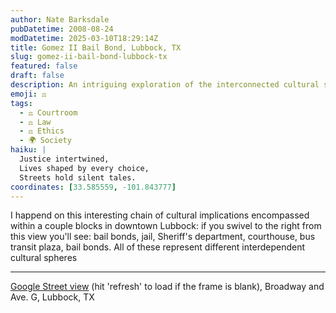 ```yaml
---
author: Nate Barksdale
pubDatetime: 2008-08-24
modDatetime: 2025-03-10T18:29:14Z
title: Gomez II Bail Bond, Lubbock, TX
slug: gomez-ii-bail-bond-lubbock-tx
featured: false
draft: false
description: An intriguing exploration of the interconnected cultural spheres in downtown Lubbock. "If you swivel to the right from this view you'll see
emoji: ⚖️
tags:
  - ⚖️ Courtroom
  - ⚖️ Law
  - ⚖️ Ethics
  - 🌍 Society
haiku: |
  Justice intertwined,  
  Lives shaped by every choice,  
  Streets hold silent tales.
coordinates: [33.585559, -101.843777]
---
```


I happend on this interesting chain of cultural implications encompassed within a couple blocks in downtown Lubbock: if you swivel to the right from this view you'll see: bail bonds, jail, Sheriff's department, courthouse, bus transit plaza, bail bonds. All of these represent different interdependent cultural spheres

---

[Google Street view](http://maps.google.com/?ie=UTF8&ll=33.585559,-101.843777&spn=0.007374,0.015203&t=h&z=17&layer=c&cbll=33.584517,-101.842785&panoid=W4o8RFosMOzKtmL_ZOGxVw&cbp=1,183.77999999999977,,0,5) (hit 'refresh' to load if the frame is blank), Broadway and Ave. G, Lubbock, TX
